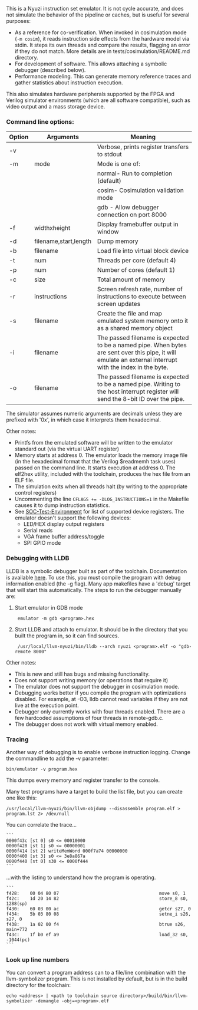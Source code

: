 This is a Nyuzi instruction set emulator. It is not cycle accurate, and does not
simulate the behavior of the pipeline or caches, but is useful for several
purposes:

- As a reference for co-verification.  When invoked in cosimulation mode
(`-m cosim`), it reads instruction side effects from the hardware model
via stdin. It steps its own threads and compare the results, flagging
an error if they do not match. More details are in tests/cosimulation/README.md
directory.
- For development of software.  This allows attaching a symbolic debugger
(described below).
- Performance modeling. This can generate memory reference traces and gather
statistics about instruction execution.

This also simulates hardware peripherals supported by the FPGA and Verilog
simulator environments (which are all software compatible), such as video
output and a mass storage device.

### Command line options:

|Option|Arguments                  |Meaning                                           |
|------|---------------------------|--------------------------------------------------|
| -v   |                           | Verbose, prints register transfers to stdout     |
| -m   |  mode                     | Mode is one of:                                  |
|      |                           | normal- Run to completion (default)              |
|      |                           | cosim- Cosimulation validation mode              |
|      |                           | gdb - Allow debugger connection on port 8000     |
| -f   |  widthxheight             | Display framebuffer output in window             |
| -d   |  filename,start,length    | Dump memory                                      |
| -b   |  filename                 | Load file into virtual block device              |
| -t   |  num                      | Threads per core (default 4)                     |
| -p   |  num                      | Number of cores (default 1)                      |
| -c   |  size                     | Total amount of memory                           |
| -r   |  instructions             | Screen refresh rate, number of instructions to execute between screen updates |
| -s   |  filename                 | Create the file and map emulated system memory onto it as a shared memory object |
| -i   |  filename                 | The passed filename is expected to be a named pipe. When bytes are sent over this pipe, it will emulate an external interrupt with the index in the byte. |
| -o   |  filename                 | The passed filename is expected to be a named pipe. Writing to the host interrupt register will send the 8-bit ID over the pipe. |

The simulator assumes numeric arguments are decimals unless they are prefixed
with '0x', in which case it interprets them hexadecimal.

Other notes:

- Printfs from the emulated software will be written to the emulator standard
  out (via the virtual UART register)
- Memory starts at address 0. The emulator loads the memory image file (in the
  hexadecimal format that the Verilog $readmemh task uses) passed on the
  command line. It starts execution at address 0. The elf2hex utility, included
  with the toolchain, produces the hex file from an ELF file.
- The simulation exits when all threads halt (by writing to the appropriate
  control registers)
- Uncommenting the line `CFLAGS += -DLOG_INSTRUCTIONS=1` in the Makefile
  causes it to dump instruction statistics.
- See [SOC-Test-Environment](https://github.com/jbush001/NyuziProcessor/wiki/SOC-Test-Environment)
  for list of supported device registers. The emulator doesn't support the following devices:
  * LED/HEX display output registers
  * Serial reads
  * VGA frame buffer address/toggle
  * SPI GPIO mode

### Debugging with LLDB

LLDB is a symbolic debugger built as part of the toolchain. Documentation
is available [here](http://lldb.llvm.org/tutorial.html). To use this,
you must compile the program with debug information enabled (the -g flag).
Many app makefiles have a 'debug' target that will start this automatically.
The steps to run the debugger manually are:

1. Start emulator in GDB mode

        emulator -m gdb <program>.hex

2. Start LLDB and attach to emulator. It should be in the directory that you
  built the program in, so it can find sources.

        /usr/local/llvm-nyuzi/bin/lldb --arch nyuzi <program>.elf -o "gdb-remote 8000"

Other notes:
- This is new and still has bugs and missing functionality.
- Does not support writing memory (or operations that require it)
- The emulator does not support the debugger in cosimulation mode.
- Debugging works better if you compile the program with optimizations disabled.
  For example, at -O3, lldb cannot read variables if they are not live at the
  execution point.
- Debugger only currently works with four threads enabled. There are a few hardcoded assumptions
  of four threads in remote-gdb.c.
- The debugger does not work with virtual memory enabled.

### Tracing

Another way of debugging is to enable verbose instruction logging. Change the
commandline to add the -v parameter:

    bin/emulator -v program.hex

This dumps every memory and register transfer to the console.

Many test programs have a target to build the list file, but you can create
one like this:

    /usr/local/llvm-nyuzi/bin/llvm-objdump --disassemble program.elf > program.lst 2> /dev/null

You can correlate the trace...

    ```
    0000f43c [st 0] s0 <= 00010000
    0000f428 [st 1] s0 <= 00000001
    0000f414 [st 2] writeMemWord 000f7a74 00000000
    0000f400 [st 3] s0 <= 3e8a867a
    0000f440 [st 0] s30 <= 0000f444
    ```

...with the listing to understand how the program is operating.

    ```
    f428:    00 04 80 07                                      move s0, 1
    f42c:    1d 20 14 82                                      store_8 s0, 1288(sp)
    f430:    60 03 00 ac                                      getcr s27, 0
    f434:    5b 03 80 08                                      setne_i s26, s27, 0
    f438:    1a 02 00 f4                                      btrue s26, main+772
    f43c:    1f b0 ef a9                                      load_32 s0, -1044(pc)
    ```

### Look up line numbers

You can convert a program address can to a file/line combination with the
llvm-symbolizer program. This is not installed by default, but is in the
build directory for the toolchain:

    echo <address> | <path to toolchain source directory>/build/bin/llvm-symbolizer -demangle -obj=<program>.elf

